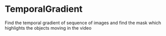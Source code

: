 # TemporalGradient
Find the temporal gradient of sequence of images and find the mask which highlights the objects moving in the video
